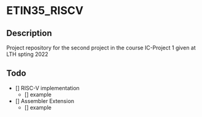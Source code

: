# ETIN35_RISCV

## Description

Project repository for the second project in the course IC-Project 1 given at LTH spting 2022

## Todo

- [] RISC-V implementation
  - [] example
- [] Assembler Extension
  - [] example
